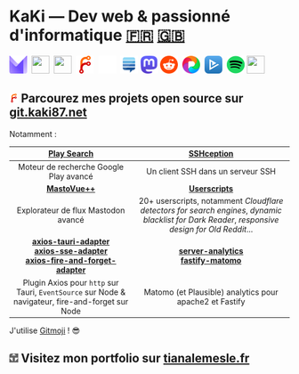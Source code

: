 # KaKi — Dev web & passionné d'informatique [:fr:](https://git.kaki87.net/KaKi87/.profile/src/branch/main/LISEZMOI.md) [:uk:](https://git.kaki87.net/KaKi87/.profile/src/branch/main/README.md)

<a href="mailto:tiana.lemesle@protonmail.com"><img src="./assets/protonmail.com.svg" width="32" height="32"></a> 
<a href="https://discord.gg/YkwCHKF7MU"><img src="./assets/discord.com.ico" width="32" height="32"></a> 
<a href="https://www.linkedin.com/in/tianalemesle/"><img src="./assets/linkedin.com.ico" width="32" height="32"></a> 
<a href="https://git.kaki87.net/KaKi87"><img src="./assets/git.kaki87.net.svg" width="32" height="32"></a> 
<a href="https://github.com/KaKi87"><img src="./assets/github.com.svg" width="32" height="32"></a> 
<a href="https://stackexchange.com/users/9523585/kaki87"><img src="./assets/stackexchange.com.png" width="32" height="32"></a>
<a href="https://mamot.fr/@KaKi87" rel="me"><img src="./assets/mastodon.svg" width="32" height="32"></a>
<a href="https://old.reddit.com/user/KaKi_87"><img src="./assets/reddit.com.png" width="32" height="32"></a> 
<a href="https://pixelfed.de/KaKi87"><img src="./assets/pixelfed.de.png" width="32" height="32"></a> 
<a href="https://www.betaseries.com/membre/KaKi87"><img src="./assets/betaseries.com.png" width="32" height="32"></a> 
<a href="https://open.spotify.com/user/tiana.lemesle"><img src="./assets/spotify.com.png" width="32" height="32"></a>
<a href="https://www.allovoisins.com/p/tianalemesle"><img src="./assets/allovoisins.com.png" width="32" height="32"></a>

## <a href="https://git.kaki87.net/KaKi87"><img src="./assets/git.kaki87.net.svg" width="16" height="16"></a> Parcourez mes projets open source sur [git.kaki87.net](https://git.kaki87.net/KaKi87?tab=repositories)

Notamment :

|                                                                                                [Play Search](https://git.kaki87.net/playsearch.kaki87.net/v2-web)                                                                                                |                                              [SSHception](https://git.kaki87.net/KaKi87/sshception)                                              |
|:----------------------------------------------------------------------------------------------------------------------------------------------------------------------------------------------------------------------------------------------------------------:|:------------------------------------------------------------------------------------------------------------------------------------------------:|
|                                                                                                              Moteur de recherche Google Play avancé                                                                                                              |                                                        Un client SSH dans un serveur SSH                                                         |
|                                                                                                    **[MastoVue++](https://git.kaki87.net/KaKi87/mastovuepp)**                                                                                                    |                             **[Userscripts](https://git.kaki87.net/KaKi87/userscripts/src/branch/master/README.md)**                             |
|                                                                                                               Explorateur de flux Mastodon avancé                                                                                                                | 20+ userscripts, notamment *Cloudflare detectors for search engines*, *dynamic blacklist for Dark Reader*, *responsive design for Old Reddit*... |
| **[axios-tauri-adapter](https://git.kaki87.net/KaKi87/axios-tauri-adapter)**<br />**[axios-sse-adapter](https://git.kaki87.net/KaKi87/axios-sse-adapter)**<br />**[axios-fire-and-forget-adapter](https://git.kaki87.net/KaKi87/axios-fire-and-forget-adapter)** |  **[server-analytics](https://git.kaki87.net/KaKi87/server-analytics)**<br />**[fastify-matomo](https://git.kaki87.net/KaKi87/fastify-matomo)**  |
|                                                                                Plugin Axios pour `http` sur Tauri, `EventSource` sur Node & navigateur, fire-and-forget sur Node                                                                                 |                                             Matomo (et Plausible) analytics pour apache2 et Fastify                                              |

J'utilise [Gitmoji](https://gitmoji.kaki87.net) ! :sunglasses:

## <a href="https://tianalemesle.fr/fr"><img src="./assets/tianalemesle.fr.png" width="16" height="16"></a> Visitez mon portfolio sur [tianalemesle.fr](https://tianalemesle.fr/fr)
